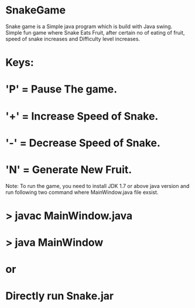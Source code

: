 # SnakeGame
Snake game is a Simple java program which is build with Java swing.
Simple fun game where Snake Eats Fruit, after certain no of eating of fruit, speed of snake increases and Difficulty level increases.

# Keys:

# 'P' = Pause The game.

# '+' = Increase Speed of Snake.

# '-' = Decrease Speed of Snake.

# 'N' = Generate New Fruit.

Note: To run the game, you need to install JDK 1.7 or above java version and run following two command where MainWindow.java file exsist.

# > javac MainWindow.java

# > java MainWindow
# or
# Directly run Snake.jar
